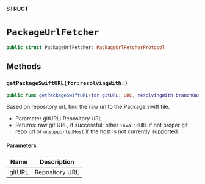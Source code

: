 **STRUCT**

# `PackageUrlFetcher`

```swift
public struct PackageUrlFetcher: PackageUrlFetcherProtocol
```

## Methods
### `getPackageSwiftURL(for:resolvingWith:)`

```swift
public func getPackageSwiftURL(for gitURL: URL, resolvingWith branchQuery: DefaultBranchQuery) -> Promise<URL>
```

Based on repository url, find the raw url to the Package.swift file.
- Parameter gitURL: Repository URL
- Returns: raw git URL, if successful; other `invalidURL` if not proper git repo url or `unsupportedHost` if the host is not currently supported.

#### Parameters

| Name | Description |
| ---- | ----------- |
| gitURL | Repository URL |